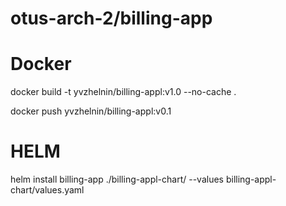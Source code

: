 # otus-arch-2/billing-app

# Docker
<p>docker build -t yvzhelnin/billing-appl:v1.0 --no-cache .</p>
<p>docker push yvzhelnin/billing-appl:v0.1</p> 

# HELM
<p>helm install billing-app ./billing-appl-chart/ --values billing-appl-chart/values.yaml</p>
